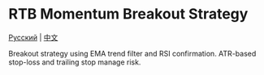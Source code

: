 # RTB Momentum Breakout Strategy
[Русский](README_ru.md) | [中文](README_cn.md)

Breakout strategy using EMA trend filter and RSI confirmation. ATR-based stop-loss and trailing stop manage risk.
